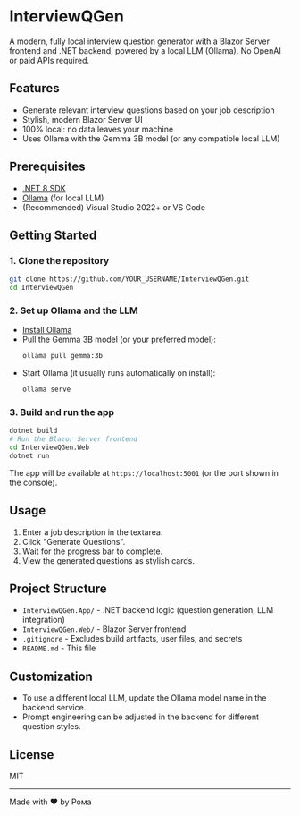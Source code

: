 # InterviewQGen

A modern, fully local interview question generator with a Blazor Server frontend and .NET backend, powered by a local LLM (Ollama). No OpenAI or paid APIs required.

## Features
- Generate relevant interview questions based on your job description
- Stylish, modern Blazor Server UI
- 100% local: no data leaves your machine
- Uses Ollama with the Gemma 3B model (or any compatible local LLM)

## Prerequisites
- [.NET 8 SDK](https://dotnet.microsoft.com/en-us/download/dotnet/8.0)
- [Ollama](https://ollama.com/) (for local LLM)
- (Recommended) Visual Studio 2022+ or VS Code

## Getting Started

### 1. Clone the repository
```sh
git clone https://github.com/YOUR_USERNAME/InterviewQGen.git
cd InterviewQGen
```

### 2. Set up Ollama and the LLM
- [Install Ollama](https://ollama.com/download)
- Pull the Gemma 3B model (or your preferred model):
  ```sh
  ollama pull gemma:3b
  ```
- Start Ollama (it usually runs automatically on install):
  ```sh
  ollama serve
  ```

### 3. Build and run the app
```sh
dotnet build
# Run the Blazor Server frontend
cd InterviewQGen.Web
dotnet run
```

The app will be available at `https://localhost:5001` (or the port shown in the console).

## Usage
1. Enter a job description in the textarea.
2. Click "Generate Questions".
3. Wait for the progress bar to complete.
4. View the generated questions as stylish cards.

## Project Structure
- `InterviewQGen.App/` - .NET backend logic (question generation, LLM integration)
- `InterviewQGen.Web/` - Blazor Server frontend
- `.gitignore` - Excludes build artifacts, user files, and secrets
- `README.md` - This file

## Customization
- To use a different local LLM, update the Ollama model name in the backend service.
- Prompt engineering can be adjusted in the backend for different question styles.

## License
MIT

---

Made with ❤️ by Рома 